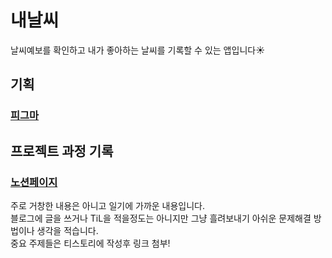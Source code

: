 # 내날씨
날씨예보를 확인하고 내가 좋아하는 날씨를 기록할 수 있는 앱입니다☀️



## 기획
### [피그마](https://www.figma.com/file/SaBmOwzqboOhKdFHXJBZYr/%EB%82%B4%EB%82%A0%EC%94%A8?node-id=0%3A1&t=gIVvaswUrAC5jRpA-1)




## 프로젝트 과정 기록
### [노션페이지](https://steelzoo.notion.site/447dfe45d7534499b7cc7b59ce2a9368)
주로 거창한 내용은 아니고 일기에 가까운 내용입니다.<br/>
블로그에 글을 쓰거나 TiL을 적을정도는 아니지만 그냥 흘려보내기 아쉬운 문제해결 방법이나 생각을 적습니다.<br/>
중요 주제들은 티스토리에 작성후 링크 첨부!<br/>

